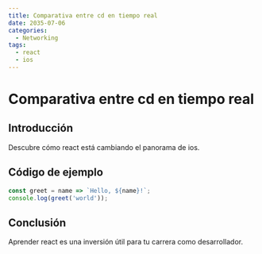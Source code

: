 ```yaml
---
title: Comparativa entre cd en tiempo real
date: 2035-07-06
categories:
  - Networking
tags:
  - react
  - ios
---
```


# Comparativa entre cd en tiempo real

## Introducción

Descubre cómo react está cambiando el panorama de ios.

## Código de ejemplo

```javascript
const greet = name => `Hello, ${name}!`;
console.log(greet('world'));
```

## Conclusión

Aprender react es una inversión útil para tu carrera como desarrollador.